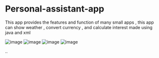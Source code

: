 # Personal-assistant-app
This app provides the features and function of many small apps , this app can show weather , convert currency , and calculate interest made using java and xml

![image](https://user-images.githubusercontent.com/66934832/133468076-1b234b58-ee98-4c7f-bb96-57593155a0f1.png)
![image](https://user-images.githubusercontent.com/66934832/133468643-6877737e-ddec-4eb0-afbd-63d3459eadbb.png)
![image](https://user-images.githubusercontent.com/66934832/133468791-2b01f0fd-6695-4c8c-bda7-51594db5bed1.png)
![image](https://user-images.githubusercontent.com/66934832/133469038-d53ff8d6-361b-42eb-9ac6-9bab032e2e60.png)

..





